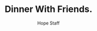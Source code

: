 ---
image: /assets/img/daily-hope-default-artwork.png
title: Dinner With Friends.
number: 23
categories:
  - Everyday Miracles
author: Hope Staff
notes: Everyday Miracles 23
embed: >-
  EMBED_GOES_HERE
---
